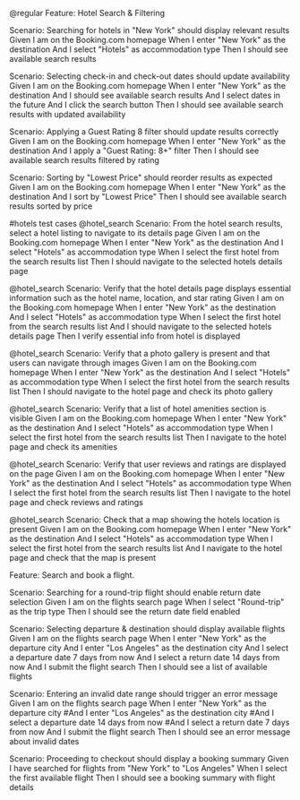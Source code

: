@regular
Feature: Hotel Search & Filtering

  Scenario: Searching for hotels in "New York" should display relevant results
    Given I am on the Booking.com homepage
    When I enter "New York" as the destination
    And I select "Hotels" as accommodation type
    Then I should see available search results

  Scenario: Selecting check-in and check-out dates should update availability
    Given I am on the Booking.com homepage
    When I enter "New York" as the destination
    And I should see available search results
    And I select dates in the future
    And I click the search button
    Then I should see available search results with updated availability

  Scenario: Applying a Guest Rating 8 filter should update results correctly
    Given I am on the Booking.com homepage
    When I enter "New York" as the destination
    And I apply a "Guest Rating: 8+" filter
    Then I should see available search results filtered by rating

  Scenario: Sorting by "Lowest Price" should reorder results as expected
    Given I am on the Booking.com homepage
    When I enter "New York" as the destination
    And I sort by "Lowest Price"
    Then I should see available search results sorted by price
 
#hotels test cases 
@hotel_search
  Scenario: From the hotel search results, select a hotel listing to navigate to its details page
    Given I am on the Booking.com homepage
    When I enter "New York" as the destination
    And I select "Hotels" as accommodation type
    When I select the first hotel from the search results list
    Then I should navigate to the selected hotels details page

@hotel_search
  Scenario: Verify that the hotel details page displays essential information such as the hotel name, location, and star rating
    Given I am on the Booking.com homepage
    When I enter "New York" as the destination
    And I select "Hotels" as accommodation type
    When I select the first hotel from the search results list
    And I should navigate to the selected hotels details page
    Then I verify essential info from hotel is displayed

  @hotel_search
  Scenario: Verify that a photo gallery is present and that users can navigate through images
    Given I am on the Booking.com homepage
    When I enter "New York" as the destination
    And I select "Hotels" as accommodation type
    When I select the first hotel from the search results list
    Then I should navigate to the hotel page and check its photo gallery

  @hotel_search
  Scenario: Verify that a list of hotel amenities section is visible
    Given I am on the Booking.com homepage
    When I enter "New York" as the destination
    And I select "Hotels" as accommodation type
    When I select the first hotel from the search results list
    Then I navigate to the hotel page and check its amenities

  @hotel_search
  Scenario: Verify that user reviews and ratings are displayed on the page
    Given I am on the Booking.com homepage
    When I enter "New York" as the destination
    And I select "Hotels" as accommodation type
    When I select the first hotel from the search results list
    Then I navigate to the hotel page and check reviews and ratings

  @hotel_search
  Scenario: Check that a map showing the hotels location is present
    Given I am on the Booking.com homepage
    When I enter "New York" as the destination
    And I select "Hotels" as accommodation type
    When I select the first hotel from the search results list
    And I navigate to the hotel page and check that the map is present

Feature: Search and book a flight.

  Scenario: Searching for a round-trip flight should enable return date selection
    Given I am on the flights search page
    When I select "Round-trip" as the trip type
    Then I should see the return date field enabled

  Scenario: Selecting departure & destination should display available flights
    Given I am on the flights search page
    When I enter "New York" as the departure city
    And I enter "Los Angeles" as the destination city
    And I select a departure date 7 days from now
    And I select a return date 14 days from now
    And I submit the flight search
    Then I should see a list of available flights

  Scenario: Entering an invalid date range should trigger an error message
    Given I am on the flights search page
    When I enter "New York" as the departure city
    #And I enter "Los Angeles" as the destination city
    #And I select a departure date 14 days from now
    #And I select a return date 7 days from now
    And I submit the flight search
    Then I should see an error message about invalid dates

  Scenario: Proceeding to checkout should display a booking summary
    Given I have searched for flights from "New York" to "Los Angeles"
    When I select the first available flight
    Then I should see a booking summary with flight details
